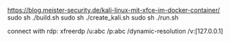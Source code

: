  https://blog.meister-security.de/kali-linux-mit-xfce-im-docker-container/
 sudo sh ./build.sh
 sudo sh ./create_kali.sh
 sudo sh ./run.sh
 
 connect with rdp:
 xfreerdp /u:abc /p:abc /dynamic-resolution /v:[127.0.0.1]
